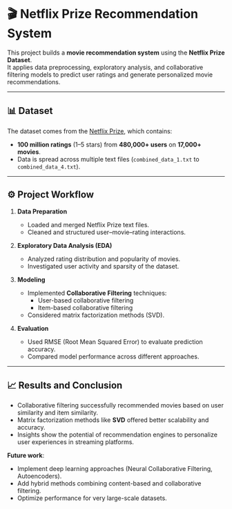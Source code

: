 # 🎬 Netflix Prize Recommendation System

This project builds a **movie recommendation system** using the **Netflix Prize Dataset**.  
It applies data preprocessing, exploratory analysis, and collaborative filtering models to predict user ratings and generate personalized movie recommendations.

---

## 📊 Dataset

The dataset comes from the [Netflix Prize](https://www.kaggle.com/datasets/netflix-inc/netflix-prize-data), which contains:
- **100 million ratings** (1–5 stars) from **480,000+ users** on **17,000+ movies**.
- Data is spread across multiple text files (`combined_data_1.txt` to `combined_data_4.txt`).

---

## ⚙️ Project Workflow

1. **Data Preparation**  
   - Loaded and merged Netflix Prize text files.  
   - Cleaned and structured user–movie–rating interactions.  

2. **Exploratory Data Analysis (EDA)**  
   - Analyzed rating distribution and popularity of movies.  
   - Investigated user activity and sparsity of the dataset.  

3. **Modeling**  
   - Implemented **Collaborative Filtering** techniques:
     - User-based collaborative filtering  
     - Item-based collaborative filtering  
   - Considered matrix factorization methods (SVD).  

4. **Evaluation**  
   - Used RMSE (Root Mean Squared Error) to evaluate prediction accuracy.  
   - Compared model performance across different approaches.  

---

## 📈 Results and Conclusion

- Collaborative filtering successfully recommended movies based on user similarity and item similarity.  
- Matrix factorization methods like **SVD** offered better scalability and accuracy.  
- Insights show the potential of recommendation engines to personalize user experiences in streaming platforms.  

**Future work**:
- Implement deep learning approaches (Neural Collaborative Filtering, Autoencoders).  
- Add hybrid methods combining content-based and collaborative filtering.  
- Optimize performance for very large-scale datasets.
